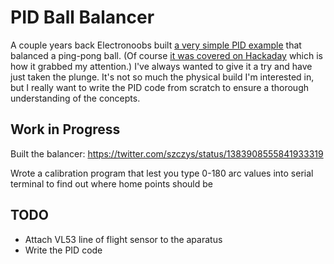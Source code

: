 # PID Ball Balancer

A couple years back Electronoobs built [a very simple PID example](https://www.youtube.com/watch?v=JFTJ2SS4xyA) that balanced a ping-pong ball. (Of course [it was covered on Hackaday](https://hackaday.com/2019/07/31/ping-pong-ball-makes-great-pid-example/) which is how it grabbed my attention.) I've always wanted to give it a try and have just taken the plunge. It's not so much the physical build I'm interested in, but I really want to write the PID code from scratch to ensure a thorough understanding of the concepts.

## Work in Progress

Built the balancer:
https://twitter.com/szczys/status/1383908555841933319

Wrote a calibration program that lest you type 0-180 arc values into serial terminal to find out where home points should be

## TODO

* Attach VL53 line of flight sensor to the aparatus
* Write the PID code
